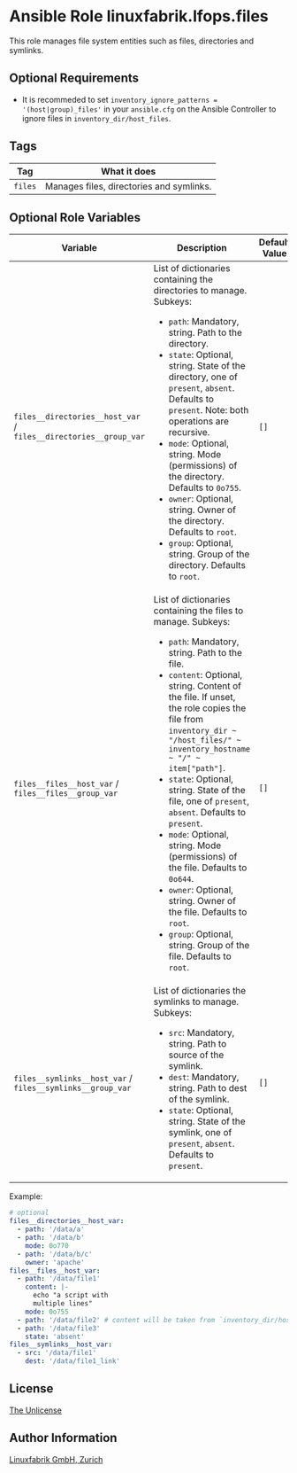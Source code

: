 # Ansible Role linuxfabrik.lfops.files

This role manages file system entities such as files, directories and symlinks.


## Optional Requirements

* It is recommeded to set `inventory_ignore_patterns = '(host|group)_files'` in your `ansible.cfg` on the Ansible Controller to ignore files in `inventory_dir/host_files`.


## Tags

| Tag     | What it does                             |
| ---     | ------------                             |
| `files` | Manages files, directories and symlinks. |


## Optional Role Variables

| Variable | Description | Default Value |
| -------- | ----------- | ------------- |
| `files__directories__host_var` / <br> `files__directories__group_var` | List of dictionaries containing the directories to manage. Subkeys:<ul><li>`path`: Mandatory, string. Path to the directory.</li><li>`state`: Optional, string. State of the directory, one of `present`, `absent`. Defaults to `present`. Note: both operations are recursive.</li><li>`mode`: Optional, string. Mode (permissions) of the directory. Defaults to `0o755`.</li><li>`owner`: Optional, string. Owner of the directory. Defaults to `root`.</li><li>`group`: Optional, string. Group of the directory. Defaults to `root`.</li></ul> | `[]` |
| `files__files__host_var` / <br> `files__files__group_var` | List of dictionaries containing the files to manage. Subkeys:<ul><li>`path`: Mandatory, string. Path to the file.</li><li>`content`: Optional, string. Content of the file. If unset, the role copies the file from `inventory_dir ~ "/host_files/" ~ inventory_hostname ~ "/" ~ item["path"]`.</li><li>`state`: Optional, string. State of the file, one of `present`, `absent`. Defaults to `present`.</li><li>`mode`: Optional, string. Mode (permissions) of the file. Defaults to `0o644`.</li><li>`owner`: Optional, string. Owner of the file. Defaults to `root`.</li><li>`group`: Optional, string. Group of the file. Defaults to `root`.</li></ul> | `[]` |
| `files__symlinks__host_var` / <br> `files__symlinks__group_var` | List of dictionaries the symlinks to manage. Subkeys:<ul><li>`src`: Mandatory, string. Path to source of the symlink.</li><li>`dest`: Mandatory, string. Path to dest of the symlink.</li><li>`state`: Optional, string. State of the symlink, one of `present`, `absent`. Defaults to `present`.</li></ul> | `[]` |

Example:
```yaml
# optional
files__directories__host_var:
  - path: '/data/a'
  - path: '/data/b'
    mode: 0o770
  - path: '/data/b/c'
    owner: 'apache'
files__files__host_var:
  - path: '/data/file1'
    content: |-
      echo "a script with
      multiple lines"
    mode: 0o755
  - path: '/data/file2' # content will be taken from `inventory_dir/host_files/inventory_hostname/data/file3`
  - path: '/data/file3'
    state: 'absent'
files__symlinks__host_var:
  - src: '/data/file1'
    dest: '/data/file1_link'
```


## License

[The Unlicense](https://unlicense.org/)


## Author Information

[Linuxfabrik GmbH, Zurich](https://www.linuxfabrik.ch)
